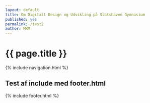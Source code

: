 ```yaml
---
layout: default
title: Om Digitalt Design og Udvikling på Slotshaven Gymnasium
published: yes
permalink: /test2
author: MKM
---
```

# {{ page.title }}

{% include navigation.html %}

## Test af include med footer.html
{% include footer.html %}